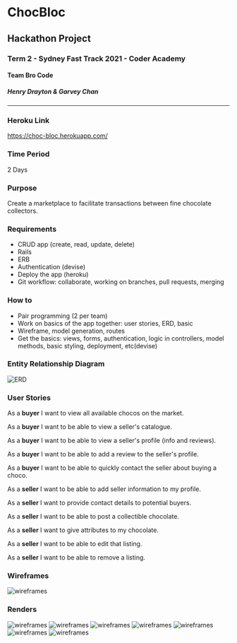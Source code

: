 # ChocBloc

## Hackathon Project 

### Term 2 - Sydney Fast Track 2021 - Coder Academy

#### Team Bro Code

##### Henry Drayton & Garvey Chan

<hr>

### Heroku Link
https://choc-bloc.herokuapp.com/

### Time Period

2 Days

### Purpose 

Create a marketplace to facilitate transactions between fine chocolate collectors.

### Requirements 

- CRUD app (create, read, update, delete)
- Rails
- ERB
- Authentication (devise)
- Deploy the app (heroku)
- Git workflow: collaborate, working on branches, pull requests, merging

### How to

- Pair programming (2 per team)
- Work on basics of the app together: user stories, ERD, basic
- Wireframe, model generation, routes
- Get the basics: views, forms, authentication, logic in controllers, model methods, basic styling, deployment, etc(devise)
       
### Entity Relationship Diagram 

![ERD](./docs/readme_assets/ERD.png "ERD")

### User Stories

As a <strong>buyer</strong> I want to view all available chocos on the market.

As a <strong>buyer</strong> I want to be able to view a seller's catalogue. 

As a <strong>buyer</strong> I want to be able to view a seller's profile (info and reviews).

As a <strong>buyer</strong> I want to be able to add a review to the seller's profile.

As a <strong>buyer</strong> I want to be able to quickly contact the seller about buying a choco.

As a <strong>seller</strong> I want to be able to add seller information to my profile.

As a <strong>seller</strong> I want to provide contact details to potential buyers.

As a <strong>seller</strong> I want to be able to post a collectible chocolate.

As a <strong>seller</strong> I want to give attributes to my chocolate.

As a <strong>seller</strong> I want to be able to edit that listing.

As a <strong>seller</strong> I want to be able to remove a listing. 

### Wireframes

![wireframes](./docs/readme_assets/wireframes.png "wireframes")

### Renders

![wireframes](./docs/readme_assets/group_1.png "wireframes")
![wireframes](./docs/readme_assets/group_2.png "wireframes")
![wireframes](./docs/readme_assets/group_3.png "wireframes")
![wireframes](./docs/readme_assets/group_4.png "wireframes")
![wireframes](./docs/readme_assets/group_5.png "wireframes")
![wireframes](./docs/readme_assets/group_7.png "wireframes")
![wireframes](./docs/readme_assets/group_6.png "wireframes")
